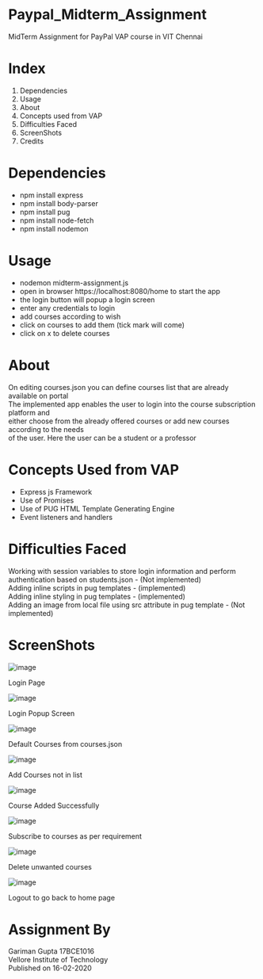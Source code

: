 # Paypal_Midterm_Assignment
MidTerm Assignment for PayPal VAP course in VIT Chennai

# Index  
1. Dependencies  
2. Usage  
3. About  
4. Concepts used from VAP  
5. Difficulties Faced  
6. ScreenShots  
7. Credits  

# Dependencies
- npm install express  
- npm install body-parser  
- npm install pug  
- npm install node-fetch  
- npm install nodemon  

# Usage
- nodemon midterm-assignment.js 
- open in browser https://localhost:8080/home to start the app   
- the login button will popup a login screen  
- enter any credentials to login  
- add courses according to wish  
- click on courses to add them (tick mark will come)  
- click on x to delete courses  

# About

On editing courses.json you can define courses list that are already available on portal  
The implemented app enables the user to login into the course subscription platform and  
either choose from the already offered courses or add new courses according to the needs  
of the user. Here the user can be a student or a professor  

# Concepts Used from VAP

- Express js Framework
- Use of Promises
- Use of PUG HTML Template Generating Engine
- Event listeners and handlers

# Difficulties Faced

Working with session variables to store login information and perform authentication based on students.json - (Not implemented)  
Adding inline scripts in pug templates - (implemented)  
Adding inline styling in pug templates - (implemented)  
Adding an image from local file using src attribute in pug template - (Not implemented)  

# ScreenShots

![image](https://user-images.githubusercontent.com/42300415/74602102-72090b80-50cb-11ea-8a7a-8a983f36dfd5.png)  
  
Login Page  
  
![image](https://user-images.githubusercontent.com/42300415/74602116-9a910580-50cb-11ea-9d20-0c642319249c.png)  
  
Login Popup Screen  
    
![image](https://user-images.githubusercontent.com/42300415/74602130-b3012000-50cb-11ea-9e7f-414b53160695.png)  
  
Default Courses from courses.json  
  
![image](https://user-images.githubusercontent.com/42300415/74602144-cf9d5800-50cb-11ea-8d60-16fed793f9d6.png)  
  
Add Courses not in list  
  
![image](https://user-images.githubusercontent.com/42300415/74602150-db891a00-50cb-11ea-87d1-f6a348ee8fa5.png)  
  
Course Added Successfully  
  
![image](https://user-images.githubusercontent.com/42300415/74602157-eba0f980-50cb-11ea-8083-1a2d531f855e.png)  
  
Subscribe to courses as per requirement  
  
![image](https://user-images.githubusercontent.com/42300415/74602164-f9ef1580-50cb-11ea-9cdb-6c56b8832d4a.png)  
  
Delete unwanted courses  
  
![image](https://user-images.githubusercontent.com/42300415/74602102-72090b80-50cb-11ea-8a7a-8a983f36dfd5.png)  
  
Logout to go back to home page   

# Assignment By
Gariman Gupta 17BCE1016  
Vellore Institute of Technology  
Published on 16-02-2020  
